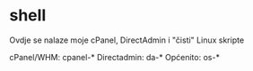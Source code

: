 # shell
Ovdje se nalaze moje cPanel, DirectAdmin i "čisti" Linux skripte

cPanel/WHM: cpanel-*
Directadmin: da-*
Općenito: os-*
